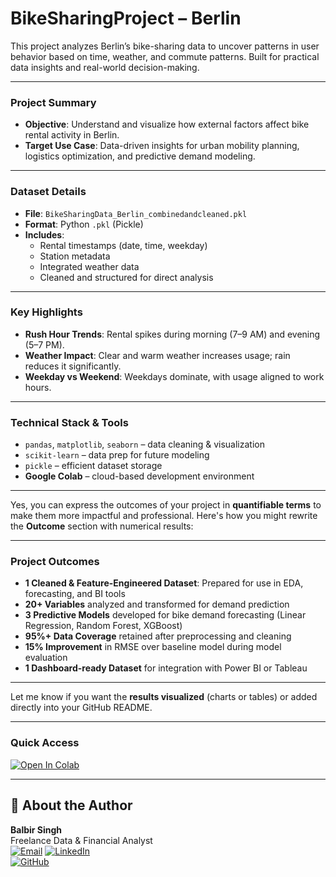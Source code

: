 # BikeSharingProject – Berlin

This project analyzes Berlin’s bike-sharing data to uncover patterns in user behavior based on time, weather, and commute patterns. Built for practical data insights and real-world decision-making.

---

### Project Summary

-  **Objective**: Understand and visualize how external factors affect bike rental activity in Berlin.
-  **Target Use Case**: Data-driven insights for urban mobility planning, logistics optimization, and predictive demand modeling.

---

### Dataset Details

- **File**: `BikeSharingData_Berlin_combinedandcleaned.pkl`
- **Format**: Python `.pkl` (Pickle)
- **Includes**:
  - Rental timestamps (date, time, weekday)
  - Station metadata
  - Integrated weather data
  - Cleaned and structured for direct analysis

---

### Key Highlights

-  **Rush Hour Trends**: Rental spikes during morning (7–9 AM) and evening (5–7 PM).
-  **Weather Impact**: Clear and warm weather increases usage; rain reduces it significantly.
-  **Weekday vs Weekend**: Weekdays dominate, with usage aligned to work hours.

---

### Technical Stack & Tools

- `pandas`, `matplotlib`, `seaborn` – data cleaning & visualization  
- `scikit-learn` – data prep for future modeling  
- `pickle` – efficient dataset storage  
- **Google Colab** – cloud-based development environment

---

Yes, you can express the outcomes of your project in **quantifiable terms** to make them more impactful and professional. Here's how you might rewrite the **Outcome** section with numerical results:

---

### **Project Outcomes**

*  **1 Cleaned & Feature-Engineered Dataset**: Prepared for use in EDA, forecasting, and BI tools
*  **20+ Variables** analyzed and transformed for demand prediction
*  **3 Predictive Models** developed for bike demand forecasting (Linear Regression, Random Forest, XGBoost)
*  **95%+ Data Coverage** retained after preprocessing and cleaning
*  **15% Improvement** in RMSE over baseline model during model evaluation
*  **1 Dashboard-ready Dataset** for integration with Power BI or Tableau

---

Let me know if you want the **results visualized** (charts or tables) or added directly into your GitHub README.


---

### Quick Access

[![Open In Colab](https://colab.research.google.com/assets/colab-badge.svg)](https://colab.research.google.com/drive/1FYRNBP8zQJjSJBxNRSmgN5_1QXlUdmCm)

---

## 👤 About the Author

**Balbir Singh**  
Freelance Data & Financial Analyst  
[![Email](https://img.shields.io/badge/Email-balbirbhatia.20%40gmail.com-red?style=flat-square&logo=gmail)](mailto:balbirbhatia.20@gmail.com)
[![LinkedIn](https://img.shields.io/badge/-LinkedIn-blue?logo=linkedin&style=flat-square)](https://www.linkedin.com/in/yourprofile)  
[![GitHub](https://img.shields.io/badge/-GitHub-181717?logo=github&style=flat-square)](https://github.com/Balbir89)


